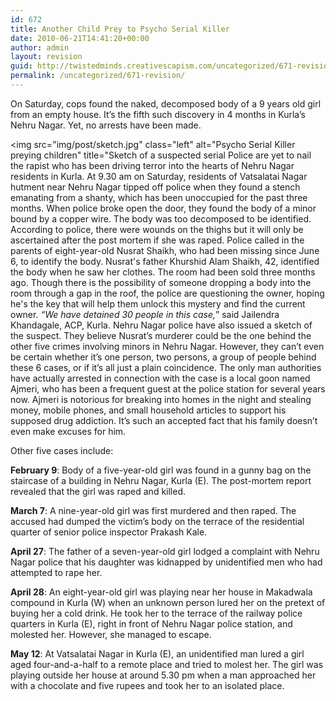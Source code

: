 ```yaml
---
id: 672
title: Another Child Prey to Psycho Serial Killer
date: 2010-06-21T14:41:20+00:00
author: admin
layout: revision
guid: http://twistedminds.creativescapism.com/uncategorized/671-revision/
permalink: /uncategorized/671-revision/
---
```

<p class="dropcap-first">
  On Saturday, cops found the naked, decomposed body of a 9 years old girl from an empty house. It’s the fifth such discovery in 4 months in Kurla&#8217;s Nehru Nagar. Yet, no arrests have been made.
</p>

<img src="img/post/sketch.jpg" class="left" alt="Psycho Serial Killer preying children" title="Sketch of a suspected serial Police are yet to nail the rapist who has been driving terror into the hearts of Nehru Nagar residents in Kurla. At 9.30 am on Saturday, residents of Vatsalatai Nagar hutment near Nehru Nagar tipped off police when they found a stench emanating from a shanty, which has been unoccupied for the past three months. When police broke open the door, they found the body of a minor bound by a copper wire. The body was too decomposed to be identified. According to police, there were wounds on the thighs but it will only be ascertained after the post mortem if she was raped. Police called in the parents of eight-year-old Nusrat Shaikh, who had been missing since June 6, to identify the body. Nusrat's father Khurshid Alam Shaikh, 42, identified the body when he saw her clothes. The room had been sold three months ago. Though there is the possibility of someone dropping a body into the room through a gap in the roof, the police are questioning the owner, hoping he's the key that will help them unlock this mystery and find the current owner. _&#8220;We have detained 30 people in this case,_&#8221; said Jailendra Khandagale, ACP, Kurla. Nehru Nagar police have also issued a sketch of the suspect. They believe Nusrat&#8217;s murderer could be the one behind the other five crimes involving minors in Nehru Nagar. However, they can’t even be certain whether it’s one person, two persons, a group of people behind these 6 cases, or if it&#8217;s all just a plain coincidence. The only man authorities have actually arrested in connection with the case is a local goon named Ajmeri, who has been a frequent guest at the police station for several years now. Ajmeri is notorious for breaking into homes in the night and stealing money, mobile phones, and small household articles to support his supposed drug addiction. It’s such an accepted fact that his family doesn’t even make excuses for him.

Other five cases include: 

**February 9**: Body of a five-year-old girl was found in a gunny bag on the staircase of a building in Nehru Nagar, Kurla (E). The post-mortem report revealed that the girl was raped and killed.

**March 7**: A nine-year-old girl was first murdered and then raped. The accused had dumped the victim&#8217;s body on the terrace of the residential quarter of senior police inspector Prakash Kale.

**April 27**: The father of a seven-year-old girl lodged a complaint with Nehru Nagar police that his daughter was kidnapped by unidentified men who had attempted to rape her.

**April 28**: An eight-year-old girl was playing near her house in Makadwala compound in Kurla (W) when an unknown person lured her on the pretext of buying her a cold drink. He took her to the terrace of the railway police quarters in Kurla (E), right in front of Nehru Nagar police station, and molested her. However, she managed to escape.

**May 12**: At Vatsalatai Nagar in Kurla (E), an unidentified man lured a girl aged four-and-a-half to a remote place and tried to molest her. The girl was playing outside her house at around 5.30 pm when a man approached her with a chocolate and five rupees and took her to an isolated place.